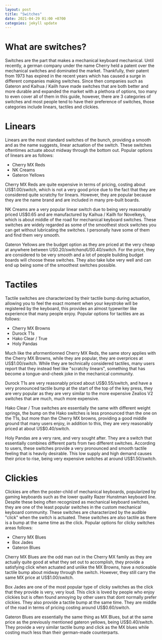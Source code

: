 ```yaml
---
layout: post
title: "Switches"
date: 2021-04-29 01:00 +0700
categoies: jekyll update
---
```

# What are switches?

Switches are the part that makes a mechanical keyboard mechanical. Until recently, a german company under the name Cherry held a patent over the mechanical switches and dominated the market. Thankfully, their patent from 1973 has expired in the recent years which has caused a surge in different companies making switches. Since then companies such as Gateron and Kaihua / Kailh have made switches that are both better and more durable and expanded the market with a plethora of options, too many to even cover all of them in this guide, however, there are 3 categories of switches and most people tend to have their preference of switches, those categories include linears, tactiles and clickies.

# Linears
Linears are the most standard switches of the bunch, providing a smooth and as the name suggests, linear actuation of the switch. These switches oftentimes actuate about midway through the bottom out. Popular options of linears are as follows:

- Cherry MX Reds
- NK Creams
- Gateron Yellows

Cherry MX Reds are quite expensive in terms of pricing, costing about US$1.00/switch, which is not a very good price due to the fact that they are considered quite scratchy for linears. However, they are popular because they are the name brand and are included in many pre-built boards.

NK Creams are a very popular linear switch due to being very reasonably priced US$0.65 and are manufactured by Kaihua / Kailh for Novelkeys, which is about middle of the road for mechanical keyboard switches. These switches are widely regarded as some of the smoothest stock switches you can get without lubricating the switches. I personally have some of them and find them very smooth.

Gateron Yellows are the budget option as they are priced at the very cheap at anywhere between US$0.20/switch and US$0.40/switch. For the price, they are considered to be very smooth and a lot of people building budget boards will choose these switches. They also take lube very well and can end up being some of the smoothest switches possible.

# Tactiles

Tactile switches are characterized by their tactile bump during actuation, allowing you to feel the exact moment when your keystroke will be registered by the keyboard, this provides an almost typewriter like experience that many people enjoy. Popular options for tactiles are as follows:

- Cherry MX Browns
- Durock T1s
- Hako Clear / True
- Holy Pandas

Much like the aformentionned Cherry MX Reds, the same story applies with the Cherry MX Browns, while they are popular, they are overprices at US$1.00/switch. While they are technically considered tactiles, many users report that they instead feel like "scratchy linears", something that has become a tongue-and-cheek joke in the mechanical community. 

Durock T1s are very reasonably priced about US$0.55/switch, and have a very pronounced tactile bump at the start of the top of the key press, they are very popular as they are very similar to the more expensive Zealios V2 switches that are much, much more expensive. 

Hako Clear / True switches are essentially the same with different weight springs, the bump on the Hako switches is less pronounced than the one on the T1s, but more than the Cherry MX browns, providing a good middle ground that many users enjoy, in addition to this, they are very reasonably priced at about US$0.40/switch. 

Holy Pandas are a very rare, and very sought after. They are a switch that essentially combines different parts from two different switches. According to users, these switches provide a very pronounced and smooth tactile feeling that is heavily desirable. This low supply and high demand causes their price to rise, being very expensive switches at around US$1.50/switch.

# Clickies

Clickies are often the poster-child of mechanical keyboards, popularized by gaming keyboards such as the lower quality Razer Hunstman keyboard line. Despite these being often recognized as mechanical keyboard switches, they are one of the least popular switches in the custom mechanical keyboard community. These switches are characterized by the audible "click" when the switch is actuated. These switches are also tactile as there is a bump at the same time as the click. Popular options for clicky switches areas follows:

- Cherry MX Blues
- Box Jades
- Gateron Blues

Cherry MX Blues are the odd man out in the Cherry MX family as they are actually quite good at what they set out to accomplish, they provide a satisfying click when actuated and unlike the MX Browns, have a noticeable tactile bump about midway through the switch. However, they still carry the same MX price at US$1.00/switch.

Box Jades are one of the most popular type of clicky switches as the click that they provide is very, very loud. This click is loved by people who enjoy clickies but is often found annoying by other users that dont normally prefer clickies. They also provide a tactile bump at the same time. They are middle of the road in terms of pricing costing around US$0.60/switch.

Gateron Blues are essentially the same thing as MX Blues, but at the same price as the previously mentioned gateron yellows, being US$0.40/switch. They provide a very similar tactile bump and click as the MX blues while costing much less than their german-made counterparts.


